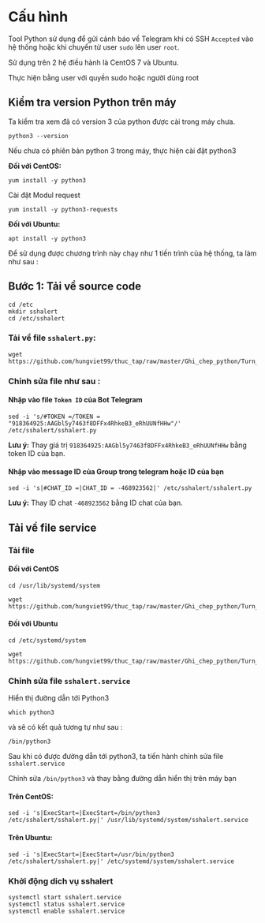 # Cấu hình 

Tool Python sử dụng để gửi cảnh báo về Telegram khi có SSH `Accepted` vào hệ thống hoặc khi chuyển từ user `sudo` lên user `root`.

Sử dụng trên 2 hệ điều hành là CentOS 7 và Ubuntu.

Thực hiện bằng user với quyền sudo hoặc người dùng root

## Kiểm tra version Python trên máy

Ta kiểm tra xem đã có version 3 của python được cài trong máy chưa. 
```
python3 --version
```

Nếu chưa có phiên bản python 3 trong máy, thực hiện cài đặt python3 

**Đối với CentOS:** 

```
yum install -y python3
```
Cài đặt Modul request

```
yum install -y python3-requests
```
**Đối với Ubuntu:**

```
apt install -y python3
```

Để sử dụng được chương trình này chạy như 1 tiến trình của hệ thống, ta làm như sau : 

## Bước 1: Tải về source code

```
cd /etc
mkdir sshalert
cd /etc/sshalert
```

### Tải về file `sshalert.py`: 

```
wget https://github.com/hungviet99/thuc_tap/raw/master/Ghi_chep_python/Turn_Python/sshalert.py
```

### Chỉnh sửa file như sau : 

#### Nhập vào file `Token ID` của Bot Telegram

```
sed -i 's/#TOKEN =/TOKEN = "918364925:AAGbl5y7463f8DFFx4RhkeB3_eRhUUNfHHw"/' /etc/sshalert/sshalert.py
```

**Lưu ý:** Thay giá trị `918364925:AAGbl5y7463f8DFFx4RhkeB3_eRhUUNfHHw` bằng token ID của bạn. 

#### Nhập vào message ID của Group trong telegram hoặc ID của bạn 

```
sed -i 's|#CHAT_ID =|CHAT_ID = -468923562|' /etc/sshalert/sshalert.py
```
**Lưu ý:** Thay ID chat `-468923562` bằng ID chat của bạn. 


## Tải về file service

### Tải file 

#### Đối với CentOS

```
cd /usr/lib/systemd/system
```
```
wget https://github.com/hungviet99/thuc_tap/raw/master/Ghi_chep_python/Turn_Python/sshalert.service
```

#### Đối với Ubuntu

```
cd /etc/systemd/system
```

```
wget https://github.com/hungviet99/thuc_tap/raw/master/Ghi_chep_python/Turn_Python/sshalert.service
```

### Chỉnh sửa file `sshalert.service`

Hiển thị đường dẫn tới Python3
```
which python3
```
và sẽ có kết quả tương tự như sau : 

```
/bin/python3
```

Sau khi có được đường dẫn tới python3, ta tiến hành chỉnh sửa file `sshalert.service`

Chỉnh sửa `/bin/python3` và thay bằng đường dẫn hiển thị trên máy bạn

#### Trên CentOS: 
```
sed -i 's|ExecStart=|ExecStart=/bin/python3 /etc/sshalert/sshalert.py|' /usr/lib/systemd/system/sshalert.service
```
#### Trên Ubuntu: 
```
sed -i 's|ExecStart=|ExecStart=/usr/bin/python3 /etc/sshalert/sshalert.py|' /etc/systemd/system/sshalert.service
```

### Khởi động dich vụ sshalert 

```
systemctl start sshalert.service
systemctl status sshalert.service
systemctl enable sshalert.service
```
